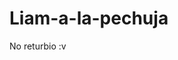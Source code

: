 # Liam-a-la-pechuja
No returbio :v
<!DOCTYPE html>
<html>
    <head>
        <meta charset="utf-8">
        <title>No returbio 😥</title>
    </head>
    <body>
    <style>
        
        
     body{
         
         
         
         background-image:url("https://upload.wikimedia.org/wikipedia/commons/thumb/c/ca/Lomo-saltado-perudelights.jpg/245px-Lomo-saltado-perudelights.jpg");}  
         table{background:rgb(255, 255, 255);}  
        
        
    </style>
   
    
        <h1>Our dinner menu</h1>

        <table>
            <thead>
                <tr>
                    <th>Meal</th>
                    <th>Ingredients</th>
                    <th>Price</th>
                </tr>
            </thead>
